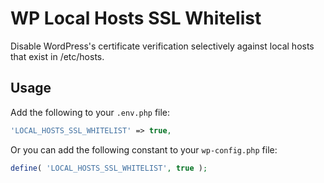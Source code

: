 # WP Local Hosts SSL Whitelist

Disable WordPress's certificate verification selectively against local hosts that exist in /etc/hosts.

## Usage
Add the following to your `.env.php` file:
```php
'LOCAL_HOSTS_SSL_WHITELIST' => true,
```

Or you can add the following constant to your `wp-config.php` file:
```php
define( 'LOCAL_HOSTS_SSL_WHITELIST', true );
```
